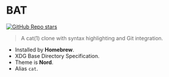 # BAT

[![GitHub Repo stars](https://img.shields.io/github/stars/sharkdp/bat?style=social)](https://github.com/sharkdp/bat)

> A cat(1) clone with syntax highlighting and Git integration.

- Installed by **Homebrew**.
- XDG Base Directory Specification.
- Theme is **Nord**.
- Alias `cat`.
